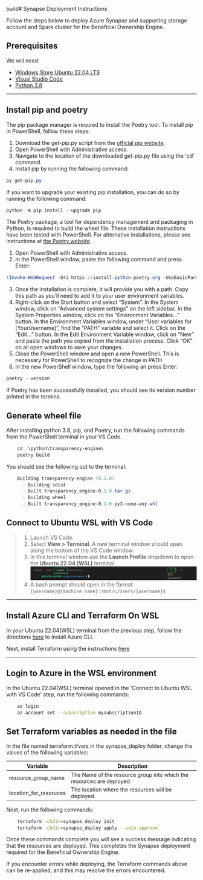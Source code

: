 build# Synapse Deployment Instructions

Follow the steps below to deploy Azure Synapse and supporting storage account and Spark cluster for the Beneficial Ownership Engine.

## Prerequisites

We will need:

- [Windows Store Ubuntu 22.04 LTS](https://apps.microsoft.com/store/detail/ubuntu-22042-lts/9PN20MSR04DW)
- [Visual Studio Code](https://visualstudio.microsoft.com/downloads/)
- [Python 3.8](https://www.python.org/downloads/release/python-380/)

---
## Install pip and poetry

The pip package manager is requred to install the Poetry tool. To install pip in PowerShell, follow these steps:

1. Download the get-pip.py script from the [official pip website](https://bootstrap.pypa.io/get-pip.py).
2. Open PowerShell with Administrative access.
3. Navigate to the location of the downloaded get-pip.py file using the 'cd' command.
4. Install pip by running the following command:

``` powershell
py get-pip.py
```

If you want to upgrade your existing pip installation, you can do so by running the following command:

``` powershell
python -m pip install --upgrade pip
```

The Poetry package, a tool for dependency management and packaging in Python, is required to build the wheel file. These installation instructions have been tested with PowerShell. For alternative installations, please see instructions at [the Poetry website](https://python-poetry.org/docs/). 

1. Open PowerShell with Administrative access.
2. In the PowerShell window, paste the following command and press Enter:
``` PowerShell
(Invoke-WebRequest -Uri https://install.python-poetry.org -UseBasicParsing).Content | py -
``` 
3. Once the installation is complete, it will provide you with a path. Copy this path as you’ll need to add it to your user environment variables.
4. Right-click on the Start button and select “System”. In the System window, click on “Advanced system settings” on the left sidebar. In the System Properties window, click on the “Environment Variables…” button. In the Environment Variables window, under “User variables for [YourUsername]”, find the “PATH” variable and select it. Click on the “Edit…” button. In the Edit Environment Variable window, click on “New” and paste the path you copied from the installation process. Click “OK” on all open windows to save your changes.
5. Close the PowerShell window and open a new PowerShell. This is necessary for PowerShell to recognize the change in PATH.
6. In the new PowerShell window, type the following an press Enter:

``` powershell
poetry --version
``` 
If Poetry has been successfully installed, you should see its version number printed in the termina.

## Generate wheel file

After installing python 3.8, pip, and Poetry, run the following commands from the PowerShell terminal in your VS Code.

``` powershell
    cd .\python\transparency-engine\
    poetry build
```
You should see the following out to the terminal:

``` powershell
    Building transparency-engine (0.1.0)
      - Building sdist
      - Built transparency_engine-0.1.0.tar.gz
      - Building wheel
      - Built transparency_engine-0.1.0-py3-none-any.whl
```

## Connect to Ubuntu WSL with VS Code

>1. Launch VS Code.
>2. Select **View > Terminal**. A new terminal window should open along the bottom of the VS Code window.
>3. In this terminal window use the **Launch Profile** dropdown to open the **Ubuntu 22.04 (WSL)** terminal. ![image](images%2Fvscode_terminal_windows.png)
>4. A bash prompt should open in the format `{username}@{machine_name}:/mnt/c/Users/{username}$`
>
---

## Install Azure CLI and Terraform On WSL

In your Ubuntu 22.04(WSL) terminal from the previous step, follow the directions [here](https://docs.microsoft.com/en-us/cli/azure/install-azure-cli-linux) to install Azure CLI.

Next, install Terraform using the instructions [here](https://developer.hashicorp.com/terraform/install#linux)

---

## Login to Azure in the WSL environment

In the Ubuntu 22.04(WSL) terminal opened in the 'Connect to Ubuntu WSL with VS Code' step, run the following commands:

``` bash
    az login
    az account set --subscription mysubscriptionID
```

## Set Terraform variables as needed in the file

In the file named terraform.tfvars in the synapse_deploy folder, change the values of the following variables:

Variable | Description
--- |  ---
resource_group_name |  The Name of the resource group into which the resources are deployed.
location_for_resoruces | The location where the resources will be deployed.

Next, run the following commands:

``` bash
    terraform -chdir=synapse_deploy init
    terraform -chdir=synapse_deploy apply --auto-approve
```

Once these commands complete you will see a success message indicating that the resources are deployed. This completes the Synapse deployment required for the Beneficial Ownership Engine.

If you encounter errors while deploying, the Terraform commands above can be re-applied, and this may resolve the errors encountered.

